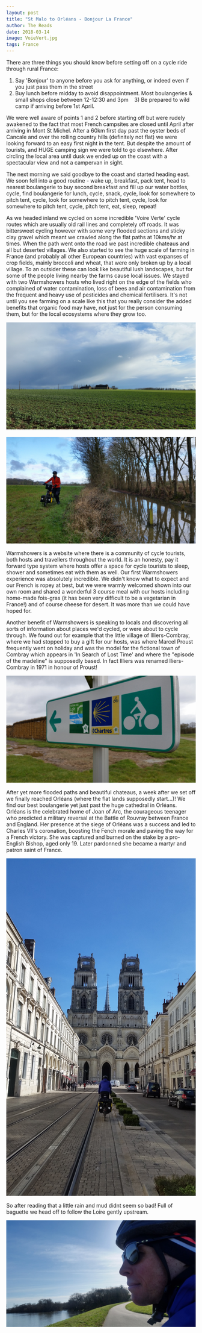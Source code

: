 ```yaml
---
layout: post
title: "St Malo to Orléans - Bonjour La France"
author: The Reads
date: 2018-03-14
image: VoieVert.jpg
tags: France
---
```


There are three things you should know before setting off on a cycle ride through rural France:  
  1) Say 'Bonjour' to anyone before you ask for anything, or indeed even if you just pass them in the street  
  2) Buy lunch before midday to avoid disappointment. Most boulangeries & small shops close between 12-12:30 and 3pm   
  3) Be prepared to wild camp if arriving before 1st April.   

We were well aware of points 1 and 2 before starting off but were rudely awakened to the fact that most French campsites are closed until April after arriving in Mont St Michel. After a 60km first day past the oyster beds of Cancale and over the rolling country hills (definitely not flat) we were looking forward to an easy first night in the tent. But despite the amount of tourists, and HUGE camping sign we were told to go elsewhere. After circling the local area until dusk we ended up on the coast with a spectacular view and not a campervan in sight.

The next morning we said goodbye to the coast and started heading east. We soon fell into a good routine - wake up, breakfast, pack tent, head to nearest boulangerie to buy second breakfast and fill up our water bottles, cycle, find boulangerie for lunch, cycle, snack, cycle, look for somewhere to pitch tent, cycle, look for somewhere to pitch tent, cycle, look for somewhere to pitch tent, cycle, pitch tent, eat, sleep, repeat!

As we headed inland we cycled on some incredible 'Voire Verte' cycle routes which are usually old rail lines and completely off roads. It was bittersweet cycling however with some very flooded sections and sticky clay gravel which meant we crawled along the flat paths at 10kms/hr at times. When the path went onto the road we past incredible chateaus and all but deserted villages. We also started to see the huge scale of farming in France (and probably all other European countries) with vast expanses of crop fields, mainly broccoli and wheat, that were only broken up by a local village. To an outsider these can look like beautiful lush landscapes, but for some of the people living nearby the farms cause local issues. We stayed with two Warmshowers hosts who lived right on the edge of the fields who complained of water contamination, loss of bees and air contamination from the frequent and heavy use of pesticides and chemical fertilisers. It's not until you see farming on a scale like this that you really consider the added benefits that organic food may have, not just for the person consuming them, but for the local ecosystems where they grow too.  

![Farm](assets/img/Farm.jpg)  
![FloodedVoie](assets/img/FloodedVoie.jpg)

Warmshowers is a website where there is a community of cycle tourists, both hosts and travellers throughout the world. It is an honesty, pay it forward type system where hosts offer a space for cycle tourists to sleep, shower and sometimes eat with them as well. Our first Warmshowers experience was absolutely incredible. We didn't know what to expect and our French is ropey at best, but we were warmly welcomed shown into our own room and shared a wonderful 3 course meal with our hosts including home-made fois-gras (it has been very difficult to be a vegetarian in France!) and of course cheese for desert. It was more than we could have hoped for.  

Another benefit of Warmshowers is speaking to locals and discovering all sorts of information about places we'd cycled, or were about to cycle through. We found out for example that the little village of Illiers-Combray, where we had stopped to buy a gift for our hosts, was where Marcel Proust frequently went on holiday and was the model for the fictional town of Combray which appears in 'In Search of Lost Time' and where the "episode of the madeline" is supposedly based. In fact Illiers was renamed Iliers-Combray in 1971 in honour of Proust!  

![LoireVeloSign](assets/img/LoireVeloSign.jpg)

After yet more flooded paths and beautiful chateaus, a week after we set off we finally reached Orléans (where the flat lands supposedly start...)! We find our best boulangerie yet just past the huge cathedral in Orléans. Orléans is the celebrated home of Joan of Arc, the courageous teenager who predicted a military reversal at the Battle of Rouvray between France and England. Her presence at the siege of Orléans was a success and led to Charles VII's coronation, boosting the Fench morale and paving the way for a French victory. She was captured and burned on the stake by a pro-English Bishop, aged only 19. Later pardonned she became a martyr and patron saint of France.  

![Orleans](assets/img/Orleans_rot.jpg)

So after reading that a little rain and mud didnt seem so bad! Full of baguette we head off to follow the Loire gently upstream.

![LoireVal](assets/img/LoireVal.jpg)

